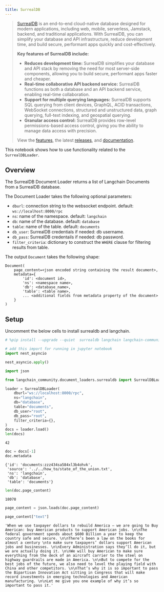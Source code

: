 ```yaml
---
title: SurrealDB
---
```


>[SurrealDB](https://surrealdb.com/) is an end-to-end cloud-native database designed for modern applications, including web, mobile, serverless, Jamstack, backend, and traditional applications. With SurrealDB, you can simplify your database and API infrastructure, reduce development time, and build secure, performant apps quickly and cost-effectively.
>
>**Key features of SurrealDB include:**
>
>* **Reduces development time:** SurrealDB simplifies your database and API stack by removing the need for most server-side components, allowing you to build secure, performant apps faster and cheaper.
>* **Real-time collaborative API backend service:** SurrealDB functions as both a database and an API backend service, enabling real-time collaboration.
>* **Support for multiple querying languages:** SurrealDB supports SQL querying from client devices, GraphQL, ACID transactions, WebSocket connections, structured and unstructured data, graph querying, full-text indexing, and geospatial querying.
>* **Granular access control:** SurrealDB provides row-level permissions-based access control, giving you the ability to manage data access with precision.
>
>View the [features](https://surrealdb.com/features), the latest [releases](https://surrealdb.com/releases), and [documentation](https://surrealdb.com/docs).

This notebook shows how to use functionality related to the `SurrealDBLoader`.

## Overview

The SurrealDB Document Loader returns a list of Langchain Documents from a SurrealDB database.

The Document Loader takes the following optional parameters:

* `dburl`: connection string to the websocket endpoint. default: `ws://localhost:8000/rpc`
* `ns`: name of the namespace. default: `langchain`
* `db`: name of the database. default: `database`
* `table`: name of the table. default: `documents`
* `db_user`: SurrealDB credentials if needed: db username.
* `db_pass`: SurrealDB credentails if needed: db password.
* `filter_criteria`: dictionary to construct the `WHERE` clause for filtering results from table.

The output `Document` takes the following shape:

```
Document(
    page_content=<json encoded string containing the result document>,
    metadata={
        'id': <document id>,
        'ns': <namespace name>,
        'db': <database_name>,
        'table': <table name>,
        ... <additional fields from metadata property of the document>
    }
)
```

## Setup

Uncomment the below cells to install surrealdb and langchain.

```python
# %pip install --upgrade --quiet  surrealdb langchain langchain-community
```

```python
# add this import for running in jupyter notebook
import nest_asyncio

nest_asyncio.apply()
```

```python
import json

from langchain_community.document_loaders.surrealdb import SurrealDBLoader
```

```python
loader = SurrealDBLoader(
    dburl="ws://localhost:8000/rpc",
    ns="langchain",
    db="database",
    table="documents",
    db_user="root",
    db_pass="root",
    filter_criteria={},
)
docs = loader.load()
len(docs)
```

```output
42
```

```python
doc = docs[-1]
doc.metadata
```

```output
{'id': 'documents:zzz434sa584xl3b4ohvk',
 'source': '../../how_to/state_of_the_union.txt',
 'ns': 'langchain',
 'db': 'database',
 'table': 'documents'}
```

```python
len(doc.page_content)
```

```output
18078
```

```python
page_content = json.loads(doc.page_content)
```

```python
page_content["text"]
```

```output
'When we use taxpayer dollars to rebuild America – we are going to Buy American: buy American products to support American jobs. \n\nThe federal government spends about $600 Billion a year to keep the country safe and secure. \n\nThere’s been a law on the books for almost a century \nto make sure taxpayers’ dollars support American jobs and businesses. \n\nEvery Administration says they’ll do it, but we are actually doing it. \n\nWe will buy American to make sure everything from the deck of an aircraft carrier to the steel on highway guardrails are made in America. \n\nBut to compete for the best jobs of the future, we also need to level the playing field with China and other competitors. \n\nThat’s why it is so important to pass the Bipartisan Innovation Act sitting in Congress that will make record investments in emerging technologies and American manufacturing. \n\nLet me give you one example of why it’s so important to pass it.'
```
